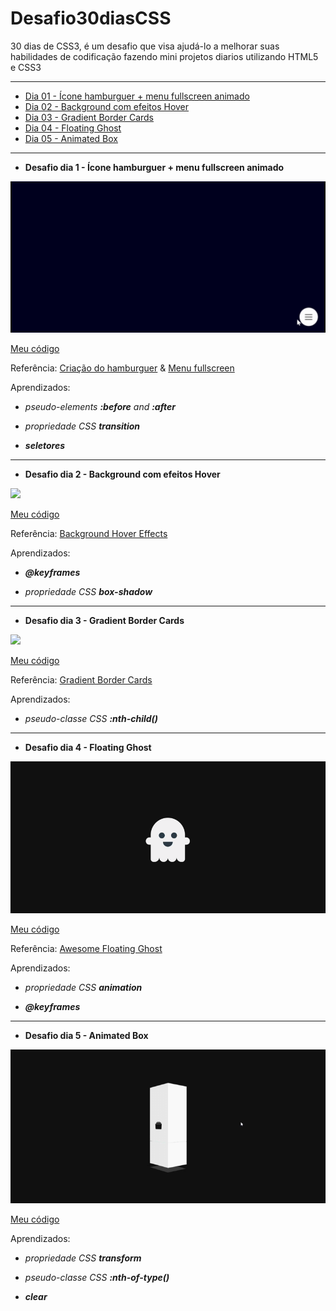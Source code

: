 # Desafio30diasCSS

30 dias de CSS3, é um desafio que visa ajudá-lo a melhorar suas habilidades de codificação fazendo mini projetos diarios utilizando HTML5 e CSS3

---
* [Dia 01 - Ícone hamburguer + menu fullscreen animado](#id01)
* [Dia 02 - Background com efeitos Hover](#id02)
* [Dia 03 - Gradient Border Cards](#id03)
* [Dia 04 - Floating Ghost](#id04)
* [Dia 05 - Animated Box](#id05)
--- 

- **Desafio dia 1 - Ícone hamburguer + menu fullscreen animado** <a name="id01"></a>

![](dia_1/dia1.gif)

[Meu código](https://github.com/bfloriano/Desafio30diasCSS/tree/master/dia_1)

Referência:
[Criação do hamburguer](https://willianjusten.com.br/criando-icone-menu-hamburguer-animado-com-css-puro/)
&
[Menu fullscreen](https://willianjusten.com.br/criando-menu-fullscreen-animado-com-css-puro/)

Aprendizados:

* *pseudo-elements **:before** and **:after***

* *propriedade CSS **transition***

* ***seletores***

--- 

- **Desafio dia 2 - Background com efeitos Hover** <a name="id02"></a>

![](dia_2/dia2.gif)

[Meu código](https://github.com/bfloriano/Desafio30diasCSS/tree/master/dia_2)

Referência:
[Background Hover Effects](https://www.youtube.com/watch?v=StjmEh211Oc)

Aprendizados:

* ***@keyframes***

* *propriedade CSS **box-shadow***

--- 

- **Desafio dia 3 - Gradient Border Cards** <a name="id03"></a>

![](dia_3/dia3.gif)

[Meu código](https://github.com/bfloriano/Desafio30diasCSS/tree/master/dia_3)

Referência:
[Gradient Border Cards](https://www.youtube.com/watch?v=1zFlSLD01Uw)

Aprendizados:

* *pseudo-classe CSS **:nth-child()***

--- 

- **Desafio dia 4 - Floating Ghost** <a name="id04"></a>

![](dia_4/dia4.gif)

[Meu código](https://github.com/bfloriano/Desafio30diasCSS/tree/master/dia_4)

Referência:
[Awesome Floating Ghost](https://www.youtube.com/watch?v=so5gizA6hNo)

Aprendizados:

* *propriedade CSS **animation***

* ***@keyframes***

--- 

- **Desafio dia 5 - Animated Box** <a name="id05"></a>

![](dia_5/dia5.gif)

[Meu código](https://github.com/bfloriano/Desafio30diasCSS/tree/master/dia_5)


Aprendizados:

* *propriedade CSS **transform***

* *pseudo-classe CSS **:nth-of-type()***

* ***clear***